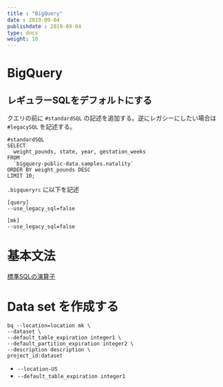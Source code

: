 ```yaml
---
title : "BigQuery"
date : 2019-09-04
publishdate : 2019-09-04
type: docs
weight: 10
---
```


# BigQuery


## レギュラーSQLをデフォルトにする

クエリの前に `#standardSQL` の記述を追加する。逆にレガシーにしたい場合は `#legacySQL` を記述する。


```{sql}
#standardSQL
SELECT
  weight_pounds, state, year, gestation_weeks
FROM
  `bigquery-public-data.samples.natality`
ORDER BY weight_pounds DESC
LIMIT 10;
```

`.bigqueryrc` に以下を記述

```
[query]
--use_legacy_sql=false

[mk]
--use_legacy_sql=false
```


# 基本文法

[標準SQLの演算子](https://cloud.google.com/bigquery/docs/reference/standard-sql/operators?hl=ja)


# Data set を作成する

```
bq --location=location mk \
--dataset \
--default_table_expiration integer1 \
--default_partition_expiration integer2 \
--description description \
project_id:dataset
```

- `--location-US`
- `--default_table_expiration integer1`
